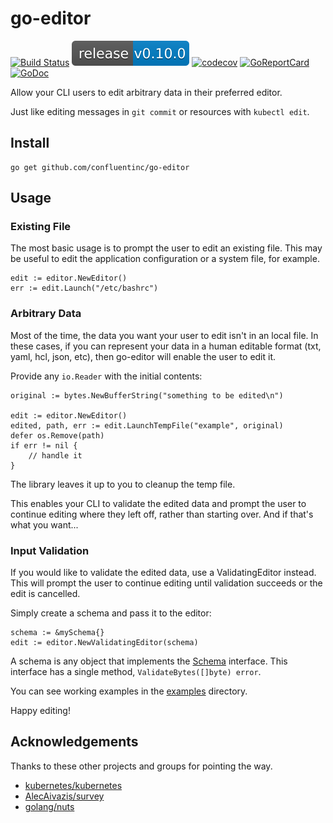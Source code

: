 # go-editor

[![Build Status](https://semaphoreci.com/api/v1/confluentinc/go-editor/branches/master/shields_badge.svg)](https://semaphoreci.com/confluentinc/go-editor)
![Release](release.svg)
[![codecov](https://codecov.io/gh/confluentinc/go-editor/branch/master/graph/badge.svg)](https://codecov.io/gh/confluentinc/go-editor)
[![GoReportCard](https://goreportcard.com/badge/github.com/confluentinc/go-editor)](https://goreportcard.com/report/github.com/confluentinc/go-editor)
[![GoDoc](https://godoc.org/github.com/confluentinc/go-editor?status.svg)](https://godoc.org/github.com/confluentinc/go-editor)

Allow your CLI users to edit arbitrary data in their preferred editor.

Just like editing messages in `git commit` or resources with `kubectl edit`.

## Install

    go get github.com/confluentinc/go-editor

## Usage

### Existing File

The most basic usage is to prompt the user to edit an existing file. This may
be useful to edit the application configuration or a system file, for example.

    edit := editor.NewEditor()
    err := edit.Launch("/etc/bashrc")

### Arbitrary Data

Most of the time, the data you want your user to edit isn't in an local file.
In these cases, if you can represent your data in a human editable format
(txt, yaml, hcl, json, etc), then go-editor will enable the user to edit it.

Provide any `io.Reader` with the initial contents:

	original := bytes.NewBufferString("something to be edited\n")

	edit := editor.NewEditor()
	edited, path, err := edit.LaunchTempFile("example", original)
	defer os.Remove(path)
	if err != nil {
	    // handle it
	}


The library leaves it up to you to cleanup the temp file.

This enables your CLI to validate the edited data and prompt the user to
continue editing where they left off, rather than starting over. And if
that's what you want...

### Input Validation

If you would like to validate the edited data, use a ValidatingEditor instead.
This will prompt the user to continue editing until validation succeeds or
the edit is cancelled.

Simply create a schema and pass it to the editor:

    schema := &mySchema{}
    edit := editor.NewValidatingEditor(schema)

A schema is any object that implements the [Schema](./interfaces.go) interface.
This interface has a single method, `ValidateBytes([]byte) error`.

You can see working examples in the [examples](./examples) directory.

Happy editing!

## Acknowledgements

Thanks to these other projects and groups for pointing the way.

* [kubernetes/kubernetes](https://github.com/kubernetes/kubernetes)
* [AlecAivazis/survey](https://github.com/AlecAivazis/survey)
* [golang/nuts](https://groups.google.com/forum/#!topic/golang-nuts/cuAEvgqqYFU)
